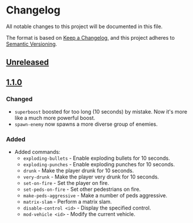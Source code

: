 # Changelog
All notable changes to this project will be documented in this file.

The format is based on [Keep a Changelog](https://keepachangelog.com/en/1.0.0/),
and this project adheres to [Semantic Versioning](https://semver.org/spec/v2.0.0.html).

## [Unreleased]

[Unreleased]: https://github.com/udoprog/setmod/compare/1.1.0...HEAD

## [1.1.0]

### Changed
- `superboost` boosted for too long (10 seconds) by mistake. Now it's more like a much more powerful boost.
- `spawn-enemy` now spawns a more diverse group of enemies.

### Added

- Added commands:
  - `exploding-bullets` - Enable exploding bullets for 10 seconds.
  - `exploding-punches` - Enable exploding punches for 10 seconds.
  - `drunk` - Make the player drunk for 10 seconds.
  - `very-drunk` - Make the player very drunk for 10 seconds.
  - `set-on-fire` - Set the player on fire.
  - `set-peds-on-fire` - Set other pedestrians on fire.
  - `make-peds-aggressive` - Make a number of peds aggressive.
  - `matrix-slam` - Perform a matrix slam.
  - `disable-control <id>` - Display the specified control.
  - `mod-vehicle <id>` - Modify the current vehicle.

[1.1.0]: https://github.com/udoprog/setmod/compare/1.0.0...1.1.0